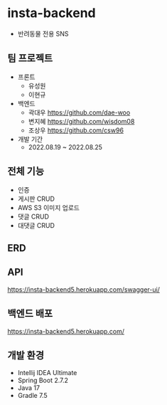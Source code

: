 # insta-backend
- 반려동물 전용 SNS

## 팀 프로젝트
- 프론트
  - 유성원
  - 이현규
- 백엔드
  - 곽대우 https://github.com/dae-woo
  - 변지혜 https://github.com/wisdom08
  - 조상우 https://github.com/csw96
- 개발 기간
  - 2022.08.19 ~ 2022.08.25

## 전체 기능
- 인증
- 게시판 CRUD
- AWS S3 이미지 업로드
- 댓글 CRUD
- 대댓글 CRUD

## ERD

## API
https://insta-backend5.herokuapp.com/swagger-ui/

## 백엔드 배포
https://insta-backend5.herokuapp.com/

## 개발 환경
- Intellij IDEA Ultimate
- Spring Boot 2.7.2
- Java 17
- Gradle 7.5
